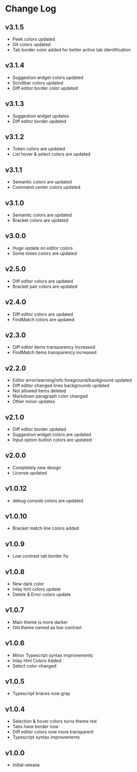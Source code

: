 # Change Log

## v3.1.5

- Peek colors updated
- Git colors updated
- Tab border color added for better active tab identification

## v3.1.4

- Suggestion widget colors updated
- Scrollbar colors updated
- Diff editor border color updated

## v3.1.3

- Suggestion widget updates
- Diff editor border updated

## v3.1.2

- Token colors are updated
- List hover & select colors are updated

## v3.1.1

- Semantic colors are updated
- Command center colors updated

## v3.1.0

- Semantic colors are updated
- Bracket colors are updated

## v3.0.0

- Huge update on editor colors
- Some token colors are updated

## v2.5.0

- Diff editor colors are updated
- Bracket pair colors are updated

## v2.4.0

- Diff editor colors are updated
- FindMatch colors are updated

## v2.3.0

- Diff editor items transparency increased
- FindMatch items transparency increased

## v2.2.0

- Editor error/warning/info foreground/background updated
- Diff editor changed lines backgrounds updated
- Not allowed items deleted
- Markdown paragraph color changed
- Other minor updates

## v2.1.0

- Diff editor border updated
- Suggestion widget colors are updated
- Input option button colors are updated

## v2.0.0

- Completely new design
- License updated

## v1.0.12

- debug console colors are updated

## v1.0.10

- Bracket match line colors added

## v1.0.9

- Low contrast tab border fix

## v1.0.8

- New dark color
- Inlay hint colors update
- Delete & Error colors update

## v1.0.7

- Main theme is more darker
- Old theme named as low contrast

## v1.0.6

- Minor Typescript syntax improvements
- Inlay Hint Colors Added
- Select color changed

## v1.0.5

- Typescript braces now gray

## v1.0.4

- Selection & hover colors turns theme red
- Tabs have border now
- Diff editor colors now more transparent
- Typescript syntax improvements

## v1.0.0

- Initial release
